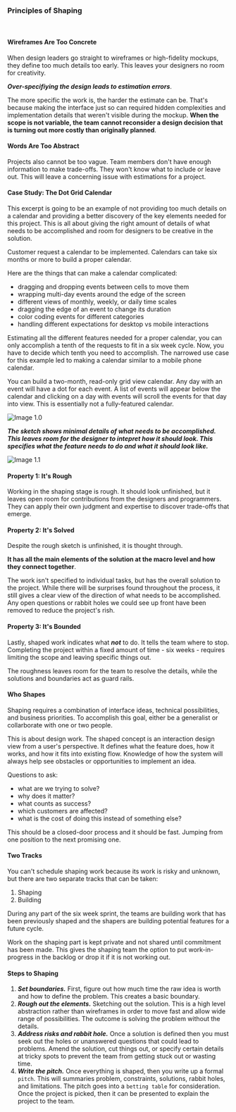 ### Principles of Shaping

<br/>

#### Wireframes Are Too Concrete

When design leaders go straight to wireframes or high-fidelity mockups, they define too much details too early. This leaves your designers no room for creativity.

**_Over-specifiying the design leads to estimation errors_**.

The more specific the work is, the harder the estimate can be. That's because making the interface just so can required hidden complexities and implementation details that weren't visible during the mockup. **When the scope is not variable, the team cannot reconsider a design decision that is turning out more costly than originally planned**.
<br/>

#### Words Are Too Abstract

Projects also cannot be too vague. Team members don't have enough information to make trade-offs. They won't know what to include or leave out. This will leave a concerning issue with estimations for a project.

#### Case Study: The Dot Grid Calendar

This excerpt is going to be an example of not providing too much details on a calendar and providing a better discovery of the key elements needed for this project. This is all about giving the right amount of details of what needs to be accomplished and room for designers to be creative in the solution.

Customer request a calendar to be implemented. Calendars can take six months or more to build a proper calendar.

Here are the things that can make a calendar complicated:

- dragging and dropping events between cells to move them
- wrapping multi-day events around the edge of the screen
- different views of monthly, weekly, or daily time scales
- dragging the edge of an event to change its duration
- color coding events for different categories
- handling different expectations for desktop vs mobile interactions

Estimating all the different features needed for a proper calendar, you can only accomplish a tenth of the requests to fit in a six week cycle. Now, you have to decide which tenth you need to accomplish. The narrowed use case for this example led to making a calendar similar to a mobile phone calendar.

You can build a two-month, read-only grid view calendar. Any day with an event will have a dot for each event. A list of events will appear below the calendar and clicking on a day with events will scroll the events for that day into view. This is essentially not a fully-featured calendar.

![Image 1.0](../shapeup/chap2_1.png)

**_The sketch shows minimal details of what needs to be accomplished. This leaves room for the designer to intepret how it should look. This specifies what the feature needs to do and what it should look like._**

![Image 1.1](../shapeup/chap2_2.png)
<br/>

#### Property 1: It's Rough

Working in the shaping stage is rough. It should look unfinished, but it leaves open room for contributions from the designers and programmers. They can apply their own judgment and expertise to discover trade-offs that emerge.
<br/>

#### Property 2: It's Solved

Despite the rough sketch is unfinished, it is thought through.

**It has all the main elements of the solution at the macro level and how they connect together**.

The work isn't specified to individual tasks, but has the overall solution to the project. While there will be surprises found throughout the process, it still gives a clear view of the direction of what needs to be accomplished. Any open questions or rabbit holes we could see up front have been removed to reduce the project's rish.
<br/>

#### Property 3: It's Bounded

Lastly, shaped work indicates what **_not_** to do. It tells the team where to stop. Completing the project within a fixed amount of time - six weeks - requires limiting the scope and leaving specific things out.

The roughness leaves room for the team to resolve the details, while the solutions and boundaries act as guard rails.
<br/>

#### Who Shapes

Shaping requires a combination of interface ideas, technical possibilities, and business priorities. To accomplish this goal, either be a generalist or collarborate with one or two people.

This is about design work. The shaped concept is an interaction design view from a user's perspective. It defines what the feature does, how it works, and how it fits into existing flow. Knowledge of how the system will always help see obstacles or opportunities to implement an idea.

Questions to ask:

- what are we trying to solve?
- why does it matter?
- what counts as success?
- which customers are affected?
- what is the cost of doing this instead of something else?

This should be a closed-door process and it should be fast. Jumping from one position to the next promising one.
<br/>

#### Two Tracks

You can't schedule shaping work because its work is risky and unknown, but there are two separate tracks that can be taken:

1. Shaping
2. Building

During any part of the six week sprint, the teams are building work that has been previously shaped and the shapers are building potential features for a future cycle.

Work on the shaping part is kept private and not shared until commitment has been made. This gives the shaping team the option to put work-in-progress in the backlog or drop it if it is not working out.
<br/>

#### Steps to Shaping

1. **_Set boundaries._** First, figure out how much time the raw idea is worth and how to define the problem. This creates a basic boundary.
2. **_Rough out the elements._** Sketching out the solution. This is a high level abstraction rather than wireframes in order to move fast and allow wide range of possibilities. The outcome is solving the problem without the details.
3. **_Address risks and rabbit hole._** Once a solution is defined then you must seek out the holes or unanswered questions that could lead to problems. Amend the solution, cut things out, or specify certain details at tricky spots to prevent the team from getting stuck out or wasting time.
4. **_Write the pitch._** Once everything is shaped, then you write up a formal `pitch`. This will summaries problem, constraints, solutions, rabbit holes, and limitations. The pitch goes into a `betting table` for consideration. Once the project is picked, then it can be presented to explain the project to the team.
